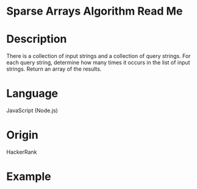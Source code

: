 # Sparse Arrays Algorithm Read Me

# Description

There is a collection of input strings and a collection of query strings. For each query string, determine how many times it occurs in the list of input strings. Return an array of the results.

# Language

JavaScript (Node.js)

# Origin

HackerRank

# Example
